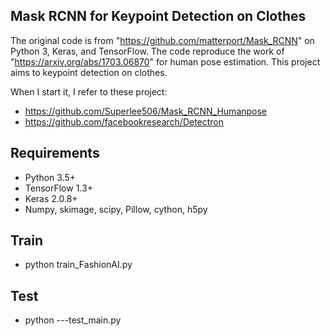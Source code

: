 Mask RCNN for Keypoint Detection on Clothes
-----------------------------------

The original code is from "https://github.com/matterport/Mask_RCNN" on Python 3, Keras, and TensorFlow. The code reproduce the work of "https://arxiv.org/abs/1703.06870" for human pose estimation.
This project aims to keypoint detection on clothes.

When I start it, I refer to these project:
* https://github.com/Superlee506/Mask_RCNN_Humanpose
* https://github.com/facebookresearch/Detectron

## Requirements
* Python 3.5+
* TensorFlow 1.3+
* Keras 2.0.8+
* Numpy, skimage, scipy, Pillow, cython, h5py


## Train
* python train_FashionAI.py

## Test
* python ---test_main.py

